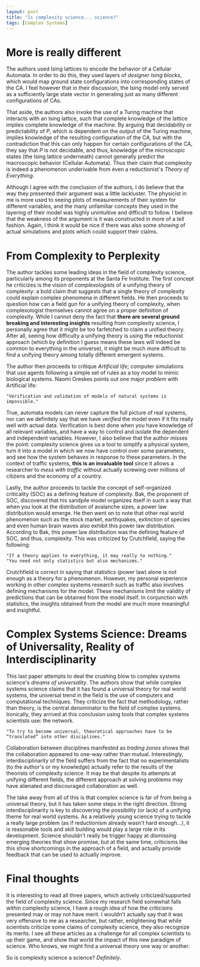 ```yaml
---
layout: post
title: "Is complexity science... science?"
tags: [Complex Systems]
---
```


# More is really different

The authors used Ising lattices to encode the behavior of a Cellular Automata.
In order to do this, they used layers of *designer Ising blocks*, which would map
ground state configurations into corresponding states of the CA.
I feel however that in their discussion, the Ising model only served as a sufficiently large
state vector in generating just as many different configurations of CAs.

That aside, the authors also invoke the use of a Turing machine that interacts with an Ising lattice,
such that complete knowledge of the lattice implies complete knowledge of the machine.
By arguing that decidability or predictability of $P$, which is dependent on the output of the Turing machine,
implies knowledge of the resulting configuration of the CA, but with the contradiction that this can only happen
for certain configurations of the CA, they say that $P$ is not decidable, and thus,
knowledge of the microscopic states (the Ising lattice underneath) cannot generally predict
the macroscopic behavior (Cellular Automata).
Thus their claim that complexity is indeed a phenomenon underivable from even a reductionist's *Theory of Everything*.

Although I agree with the conclusion of the authors, I do believe that the way they presented their argument was a little lackluster.
The physicist in me is more used to seeing plots of measurements of their system for different variables, and the many unfamiliar concepts they used in the layering of their model was highly unintuitive and difficult to follow.
I believe that the weakness of the argument is it was constructed in more of a *tell* fashion.
Again, I think it would be nice if there was also some *showing* of actual simulations and plots which could support their claims.

# From Complexity to Perplexity

The author tackles some leading ideas in the field of complexity science, particularly among its proponents at the Santa Fe Institute.
The first concept he criticizes is the vision of *complexologists* of a unifying theory of complexity: a bold claim that suggests that a single theory of complexity could explain complex phenomena in different fields.
He then proceeds to question how can a field gun for a unifying theory of complexity, when complexologist themselves cannot agree on a proper definition of complexity.
While I cannot deny the fact that **there are several ground breaking and interesting insights** resulting from complexity science, I personally agree that it might be too farfetched to claim a unified theory.
After all, seeing how difficulty a unifying theory is using the reductionist approach (which by definition I guess means these laws will indeed be common to everything in the universe), it might be much more difficult to find a unifying theory among totally different emergent systems.

The author then proceeds to critique *Artificial life*; computer simulations that use agents following a simple set of rules as a toy model to mimic biological systems.
Naomi Oreskes points out one major *problem* with Artificial life:

    "Verification and validation of models of natural systems is impossible."

True, automata models can never capture the full picture of real systems, nor can we definitely say that we have *verified* the model even if it fits really well with actual data.
Verification is best done when you have knowledge of all relevant variables, and have a way to control and isolate the dependent and independent variables.
However, I also believe that the author misses the point: complexity science gives us a tool to simplify a physical system, turn it into a model in which we now have control over some parameters, and see how the system behaves in response to these parameters.
In the context of traffic systems, **this is an invaluable tool** since it allows a researcher to *mess with traffic* without actually screwing over millions of citizens and the economy of a country.

Lastly, the author proceeds to tackle the concept of self-organized criticality (SOC) as a defining feature of complexity.
Bak, the proponent of SOC, discovered that his sandpile model organizes itself in such a way that when you look at the distribution of avalanche sizes, a power law distribution would emerge.
He then went on to note that other real world phenomenon such as the stock market, earthquakes, extinction of species and
even human brain waves also exhibit this power law distribution.
According to Bak, this power law distribution was the defining feature of SOC, and thus, complexity.
This was criticized by Crutchfield, saying the following:

    "If a theory applies to everything, it may really to nothing."
    "You need not only statistics but also mechanisms."

Crutchfield is correct in saying that statistics (power law) alone is not enough as a theory for a phenomenon.
However, my personal experience working in other complex systems research such as traffic also involves defining mechanisms for the model.
These mechanisms limit the validity of predictions that can be obtained from the model itself.
In conjunction with statistics, the insights obtained from the model are much more meaningful and insightful.

# Complex Systems Science: Dreams of Universality, Reality of Interdisciplinarity

This last paper attempts to deal the crushing blow to complex systems science's *dreams of universality*.
The authors show that while complex systems science claims that it has found a universal theory for real world systems, the universal trend in the field is the use of computers and computational techniques.
They criticize the fact that methodology, rather than theory, is the central denominator to the field of complex systems.
Ironically, they arrived at this conclusion using tools that complex systems scientists use: the network.

    "To try to become universal, theoretical approaches have to be “translated” into other disciplines."

Collaboration between disciplines manifested as *trading zones* shows that the collaboration appeared to one-way rather than mutual.
Interestingly, interdisciplinarity of the field suffers from the fact that no experimentalists (to the author's or my knowledge) actually refer to the results of the theorists of complexity science.
It may be that despite its attempts at unifying different fields, the different approach at solving problems may have alienated and discouraged collaboration as well.

The take away from all of this is that complex science is far of from being a universal theory, but it has taken some steps in the right direction.
Strong interdisciplinarity is key to discovering the possibility (or lack) of a unifying theme for real world systems.
As a relatively young science trying to tackle a really large problem (as if reductionism already wasn't hard enough...), it is reasonable tools and skill building would play a large role in its development.
Science shouldn't really be trigger happy at dismissing emerging theories that show promise, but at the same time, criticisms like this show shortcomings in the approach of a field, and actually provide feedback that can be used to actually improve.

# Final thoughts

It is interesting to read all three papers, which actively criticized/supported the field of complexity science.
Since my research field somewhat falls within complexity science, I have a rough idea of how the criticisms presented may or may not have merit.
I wouldn't actually say that it was very offensive to me as a researcher, but rather, enlightening that while scientists criticize some claims of complexity science, they also recognize its merits.
I see all these articles as a challenge for all complex scientists to up their game, and show that world the impact of this new paradigm of science.
Who knows, we might find a universal theory one way or another.

So is complexity science a science? *Definitely*.
